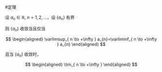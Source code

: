 #定理 

设 $a_{n}\in \mathbb{R}, \; n=1,2,\dots$，设 $\{ a_{n} \}$ 有界

则 $\{ a_{n} \}$ 收敛当且仅当

$$
\begin{aligned}
\varlimsup_{ n \to +\infty }  a_{n}=\varliminf_{ n \to +\infty } a_{n}
\end{aligned}
$$

且当 $\{ a_{n} \}$ 收敛时，

$$
\begin{aligned}
\lim_{ n \to +\infty } 
\end{aligned}
$$